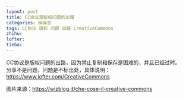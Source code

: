 ```yaml
---
layout: post
title: CC协议是版权问题的出路
categories: 碎碎念
tags: CC协议 版权 问题 出路 CreativeCommons
zhihu: 
lofter: 
tieba: 
---
```


CC协议是版权问题的出路，因为禁止复制和保存是困难的，并且已经过时。  
分享不是问题，问题是不标出处，具体说明：<https://www.lofter.com/CreativeCommons>

图片来源：<https://wizblog.it/che-cose-il-creative-commons>